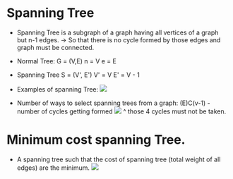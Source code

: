# Spanning Tree
* Spanning Tree is a subgraph of a graph having all vertices of a graph but n-1 edges. -> So that there is no cycle formed by those edges and graph must be connected.
* Normal Tree:
G = (V,E)
n = V       e = E
* Spanning Tree
S = (V', E')
V' = V     E' = V - 1
* Examples of spanning Tree: 
![](https://cdn.discordapp.com/attachments/763862219649450025/1039242117412827136/image.png)
  
* Number of ways to select spanning trees from a graph:
(E)C(v-1) - number of cycles getting formed
  ![](https://cdn.discordapp.com/attachments/763862219649450025/1039243288630272060/image.png)
  ^ those 4 cycles must not be taken.


# Minimum cost spanning Tree.
* A spanning tree such that the cost of spanning tree (total weight of all edges) are the minimum.
  ![](https://cdn.discordapp.com/attachments/763862219649450025/1039243740277125260/image.png)
    
    
